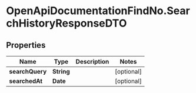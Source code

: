 # OpenApiDocumentationFindNo.SearchHistoryResponseDTO

## Properties

Name | Type | Description | Notes
------------ | ------------- | ------------- | -------------
**searchQuery** | **String** |  | [optional] 
**searchedAt** | **Date** |  | [optional] 



